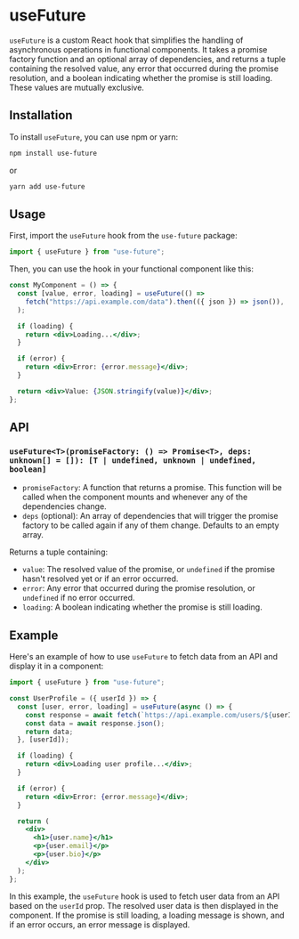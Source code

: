 # useFuture

`useFuture` is a custom React hook that simplifies the handling of asynchronous operations in functional components. It takes a promise factory function and an optional array of dependencies, and returns a tuple containing the resolved value, any error that occurred during the promise resolution, and a boolean indicating whether the promise is still loading. These values are mutually exclusive.

## Installation

To install `useFuture`, you can use npm or yarn:

```bash
npm install use-future
```

or

```bash
yarn add use-future
```

## Usage

First, import the `useFuture` hook from the `use-future` package:

```jsx
import { useFuture } from "use-future";
```

Then, you can use the hook in your functional component like this:

```jsx
const MyComponent = () => {
  const [value, error, loading] = useFuture(() =>
    fetch("https://api.example.com/data").then(({ json }) => json()),
  );

  if (loading) {
    return <div>Loading...</div>;
  }

  if (error) {
    return <div>Error: {error.message}</div>;
  }

  return <div>Value: {JSON.stringify(value)}</div>;
};
```

## API

### `useFuture<T>(promiseFactory: () => Promise<T>, deps: unknown[] = []): [T | undefined, unknown | undefined, boolean]`

- `promiseFactory`: A function that returns a promise. This function will be called when the component mounts and whenever any of the dependencies change.
- `deps` (optional): An array of dependencies that will trigger the promise factory to be called again if any of them change. Defaults to an empty array.

Returns a tuple containing:

- `value`: The resolved value of the promise, or `undefined` if the promise hasn't resolved yet or if an error occurred.
- `error`: Any error that occurred during the promise resolution, or `undefined` if no error occurred.
- `loading`: A boolean indicating whether the promise is still loading.

## Example

Here's an example of how to use `useFuture` to fetch data from an API and display it in a component:

```jsx
import { useFuture } from "use-future";

const UserProfile = ({ userId }) => {
  const [user, error, loading] = useFuture(async () => {
    const response = await fetch(`https://api.example.com/users/${userId}`);
    const data = await response.json();
    return data;
  }, [userId]);

  if (loading) {
    return <div>Loading user profile...</div>;
  }

  if (error) {
    return <div>Error: {error.message}</div>;
  }

  return (
    <div>
      <h1>{user.name}</h1>
      <p>{user.email}</p>
      <p>{user.bio}</p>
    </div>
  );
};
```

In this example, the `useFuture` hook is used to fetch user data from an API based on the `userId` prop. The resolved user data is then displayed in the component. If the promise is still loading, a loading message is shown, and if an error occurs, an error message is displayed.

